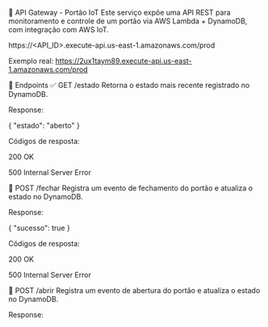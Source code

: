 📡 API Gateway - Portão IoT
Este serviço expõe uma API REST para monitoramento e controle de um portão via AWS Lambda + DynamoDB, com integração com AWS IoT.


https://<API_ID>.execute-api.us-east-1.amazonaws.com/prod

Exemplo real:
https://2ux1taym89.execute-api.us-east-1.amazonaws.com/prod


📘 Endpoints
✅ GET /estado
Retorna o estado mais recente registrado no DynamoDB.

Response:

{
  "estado": "aberto"
}

Códigos de resposta:

200 OK

500 Internal Server Error


🚪 POST /fechar
Registra um evento de fechamento do portão e atualiza o estado no DynamoDB.

Response:

{
  "sucesso": true
}

Códigos de resposta:

200 OK

500 Internal Server Error

🚪 POST /abrir
Registra um evento de abertura do portão e atualiza o estado no DynamoDB.

Response: